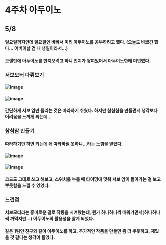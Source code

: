 # 4주차 아두이노
## 5/8
#### 일요일까지인데 일요일엔 바빠서 미리 아두이노를 공부하려고 했다. (오늘도 바쁘긴 했다... 어버이날 겸 내 생일이라서...)
#### 오랜만에 아두이노를 만져보려고 하니 먼지가 쌓여있어서 아두이노한테 미안헸다.


### 서보모터 다뤄보기
#### ![image](https://user-images.githubusercontent.com/69383800/117544314-d95a0500-b05b-11eb-9815-ad7481f7d6e1.png)
#### ![image](https://user-images.githubusercontent.com/69383800/117544328-e840b780-b05b-11eb-9160-fcb6af871e14.png)
#### 간단하게 서보 암만 돌리는 것은 따라하기 쉬웠다. 하지만 참참참을 만들면서 생각보다 어려움을 느끼게 되는데...


### 참참참 만들기
#### 따라하기만 하면 되는데 왜 따라하질 못하니...라는 느낌을 받았다.
#### ![image](https://user-images.githubusercontent.com/69383800/117544412-4cfc1200-b05c-11eb-8294-6183c48d1539.png)
#### ![image](https://user-images.githubusercontent.com/69383800/117544427-5c7b5b00-b05c-11eb-8051-4af571b530a3.png)
#### 코드도 그대로 쓰고 해보고, 스위치를 누를 때 타이밍에 맞춰 서보 암이 돌아가는 걸 보고 뿌듯함을 느낄 수 있었다.


### 느낀점
#### 서보모터라는 흥미로운 걸로 작동을 시켜봤는데, 뭔가 하나하나씩 배워가면서(하나하나씩 까먹지만...) 아두이노의 활용성을 알게 되었다.
#### 같은 1팀인 친구와 같이 아두이노를 하고, 추가적인 작품을 만들면 좀 더 뿌듯하고, 재밌을 것 같다는 생각이 들었다.
